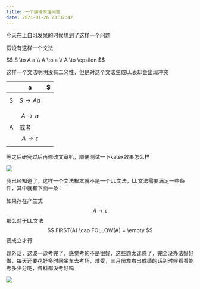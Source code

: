 ```yaml
---
title: 一个编译原理问题
date: 2021-01-26 23:32:42
---
```


今天在上自习发呆的时候想到了这样一个问题  

假设有这样一个文法  

<!-- more -->

<p>
$$ S \to A a \\
A \to a \\
A \to \epsilon $$
</p>

这样一个文法明明没有二义性，但是对这个文法生成LL表却会出现冲突  

|   | a | $ |
| - | - | - |
| S | $$ S \to A a $$ | |
| A | $$ A \to a $$ 或者 $$ A \to \epsilon $$ | |

等之后研究过后再修改文章叭，顺便测试一下katex效果怎么样  

![](/img/1.gif)  

我已经知道了，这样一个文法根本就不是一个LL文法，LL文法需要满足一些条件，其中就有下面一条：  

如果存在产生式  
$$ A \to \epsilon $$
那么对于LL文法  
$$ FIRST(A) \cap FOLLOW(A) = \empty $$
要成立才行  

题外话，这波一诊考完了，感觉考的不是很好，这些题太迷惑了，完全没办法好好做，每天还要花好多时间坐车去考场，难受，三月份左右出成绩的话到时候看看能考多少分吧，各科都没考好呜  

![](/img/1.gif)
